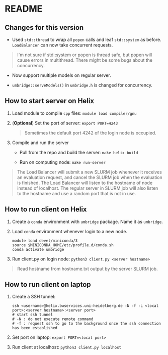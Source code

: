 # README

## Changes for this version

- Used `std::thread` to wrap all `popen` calls and leaf `std::system` as before. `LoadBalancer` can now take concurrent requests.
>I'm not sure if std::system or popen is thread safe, but popen will cause errors in multithread.
>There might be some bugs about the concurrency.

- Now support multiple models on regular server.

- `umbridge::serveModels()` in `umbridge.h` is changed for concurrency.

## How to start server on Helix

1. Load module to compile `cpp` files: `module load compiler/gnu`

2. (**Optional**) Set the port of server: `export PORT=4243`

    > Sometimes the default port 4242 of the login node is occupied.

3. Compile and run the server
    - Pull from the repo and build the server: `make helix-build`
    
    - Run on computing node: `make run-server`

> The Load Balancer will submit a new SLURM job whenever it receives an evaluation request, and cancel the SLURM job when the evaluation is finished.
> The Load Balancer will listen to the hostname of node instead of localhost.
> The regular server in SLURM job will also listen to the hostname and use a random port that is not in use.

## How to run client on Helix

1. Create a `conda` environment with `umbridge` package. Name it as `umbridge`.

2. Load `conda` environment whenever login to a new node.
	```
    module load devel/miniconda/3
    source $MINICONDA_HOME/etc/profile.d/conda.sh
    conda activate umbridge
   ```

3. Run client.py on login node: `python3 client.py <server hostname>`

> Read hostname from hostname.txt output by the server SLURM job.

## How to run client on laptop

1. Create a SSH tunnel:

    ```
    ssh <username>@helix.bwservices.uni-heidelberg.de -N -f -L <local port>:<server hostname>:<server port>
    # start ssh tunnel
    # -N : do not execute remote command
    # -f : request ssh to go to the background once the ssh connection has been established
    ```

2. Set port on laptop: `export PORT=<local port>`

3. Run client at localhost: `python3 client.py localhost`


